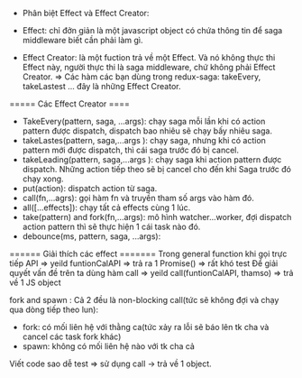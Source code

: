 - Phân biệt Effect và Effect Creator:

- Effect: chỉ đởn giản là một javascript object có chứa thông tin để saga middleware biết cần phải làm gì.
- Effect Creator: là một fuction trả về một Effect. Và nó không thực thi Effect này, người thực thi là saga middleware, chứ không phải Effect Creator.
  => Các hàm các bạn dùng trong redux-saga: takeEvery, takeLastest ... đây là những Effect Creator.

===== Các Effect Creator ====

- TakeEvery(pattern, saga, ...args): chạy saga mỗi lần khi có action pattern được dispatch, dispatch bao nhiêu sẽ chạy bấy nhiêu saga.
- takeLastes(pattern, saga,...args ): chạy saga, nhưng khi có action pattern mới được dispatch, thì cái saga trước đó bị cancel.
- takeLeading(pattern, saga,...args ): chạy saga khi action pattern được dispatch. Những action tiếp theo sẽ bị cancel cho đến khi Saga trước đó chạy xong.
- put(action): dispatch action từ saga.
- call(fn,...agrs): gọi hàm fn và truyền tham số args vào hàm đó.
- all([...effects]): chạy tất cả effects cùng 1 lúc.
- take(pattern) and fork(fn,...args): mô hình watcher...worker, đợi dispatch action pattern thì sẽ thực hiện 1 cái task nào đó.
- debounce(ms, pattern, saga, ...args):

====== Giải thích các effect =======
Trong general function khi gọi trực tiếp API => yeild funtionCalAPI => trả ra 1 Promise() => rất khó test
Để giải quyết vấn đề trên ta dùng hàm call => yeild call(funtionCalAPI, thamso) => trả về 1 JS object

fork and spawn : Cả 2 đều là non-blocking call(tức sẽ không đợi và chạy qua dòng tiếp theo lun):

- fork: có mối liên hệ với thằng ca(tức xảy ra lỗi sẽ báo lên tk cha và cancel các task fork khác)
- spawn: không có mối liên hệ nào với tk cha cả

Viết code sao dễ test => sử dụng call -> trả về 1 object.
